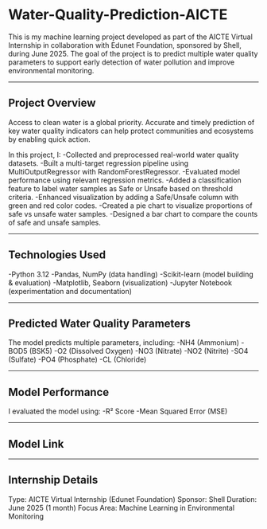 # **Water-Quality-Prediction-AICTE**
This is my machine learning project developed as part of the AICTE Virtual Internship in collaboration with Edunet Foundation, sponsored by Shell, during June 2025. The goal of the project is to predict multiple water quality parameters to support early detection of water pollution and improve environmental monitoring.

---

## **Project Overview**
Access to clean water is a global priority. Accurate and timely prediction of key water quality indicators can help protect communities and ecosystems by enabling quick action.

In this project, I:
-Collected and preprocessed real-world water quality datasets.
-Built a multi-target regression pipeline using MultiOutputRegressor with RandomForestRegressor.
-Evaluated model performance using relevant regression metrics.
-Added a classification feature to label water samples as Safe or Unsafe based on threshold criteria.
-Enhanced visualization by adding a Safe/Unsafe column with green and red color codes.
-Created a pie chart to visualize proportions of safe vs unsafe water samples.
-Designed a bar chart to compare the counts of safe and unsafe samples.

---

## **Technologies Used**
-Python 3.12
-Pandas, NumPy (data handling)
-Scikit-learn (model building & evaluation)
-Matplotlib, Seaborn (visualization)
-Jupyter Notebook (experimentation and documentation)

---

## **Predicted Water Quality Parameters**
The model predicts multiple parameters, including:
-NH4 (Ammonium)
-BOD5 (BSK5)
-O2 (Dissolved Oxygen)
-NO3 (Nitrate)
-NO2 (Nitrite)
-SO4 (Sulfate)
-PO4 (Phosphate)
-CL (Chloride)

---

## **Model Performance**
I evaluated the model using:
-R² Score
-Mean Squared Error (MSE)

----

## **Model Link**


---

## **Internship Details**
Type: AICTE Virtual Internship (Edunet Foundation)
Sponsor: Shell
Duration: June 2025 (1 month)
Focus Area: Machine Learning in Environmental Monitoring

